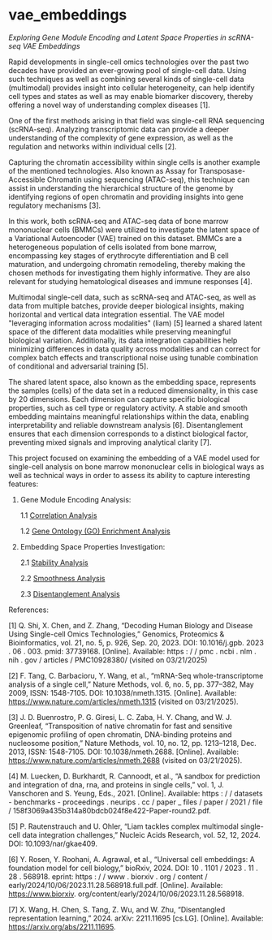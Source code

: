 # vae_embeddings
*Exploring Gene Module Encoding and Latent Space Properties in scRNA-seq VAE Embeddings*

Rapid developments in single-cell omics technologies over the past two decades have provided an ever-growing pool of single-cell data. Using such techniques as well as combining several kinds of single-cell data (multimodal) provides insight into cellular heterogeneity, can help identify cell types and states as well as may enable biomarker discovery, thereby offering a novel way of understanding complex diseases [1]. 

One of the first methods arising in that field was single-cell RNA sequencing (scRNA-seq). Analyzing transcriptomic data can provide a deeper understanding of the complexity of gene expression, as well as the regulation and networks within individual cells [2]. 

Capturing the chromatin accessibility within single cells is another example of the mentioned technologies. Also known as Assay for Transposase-Accessible Chromatin using sequencing (ATAC-seq), this technique can assist in understanding the hierarchical structure of the genome by identifying regions of open chromatin and providing insights into gene regulatory mechanisms [3]. 

In this work, both scRNA-seq and ATAC-seq data of bone marrow mononuclear cells (BMMCs) were utilized to investigate the latent space of a Variational Autoencoder (VAE) trained on this dataset. BMMCs are a heterogeneous population of cells isolated from bone marrow, encompassing key stages of erythrocyte differentiation and B cell maturation, and undergoing chromatin remodeling, thereby making the chosen methods for investigating them highly informative. They are also relevant for studying hematological diseases and immune responses [4]. 

Multimodal single-cell data, such as scRNA-seq and ATAC-seq, as well as data from multiple batches, provide deeper biological insights, making horizontal and vertical data integration essential. The VAE model "leveraging information across modalities" (liam) [5] learned a shared latent space of the different data modalities while preserving meaningful biological variation. Additionally, its data integration capabilities help minimizing differences in data quality across modalities and can correct for complex batch effects and transcriptional noise using tunable combination of conditional and adversarial training [5].

The shared latent space, also known as the embedding space, represents the samples (cells) of the data set in a reduced dimensionality, in this case by 20 dimensions. Each dimension can capture specific biological properties, such as cell type or regulatory activity. A stable and smooth embedding maintains meaningful relationships within the data, enabling interpretability and reliable downstream analysis [6]. Disentanglement ensures that each dimension corresponds to a distinct biological factor, preventing mixed signals and improving analytical clarity [7].

This project focused on examining the embedding of a VAE model used for single-cell analysis on bone marrow mononuclear cells in biological ways as well as technical ways in order to assess its ability to capture interesting features:

1. Gene Module Encoding Analysis:
   
   1.1 [Correlation Analysis](https://github.com/olxssa/vae_embeddings/blob/main/1a_Correlation_Analysis.ipynb)
     
   1.2 [Gene Ontology (GO) Enrichment Analysis](https://github.com/olxssa/vae_embeddings/blob/main/1b_GO_Enrichment_Analysis.ipynb)

2. Embedding Space Properties Investigation:

   2.1 [Stability Analysis](https://github.com/olxssa/vae_embeddings/blob/main/2a_Stability_Analysis.ipynb)

   2.2 [Smoothness Analysis](https://github.com/olxssa/vae_embeddings/blob/main/2b_Smoothness_Analysis.ipynb)

   2.3 [Disentanglement Analysis](https://github.com/olxssa/vae_embeddings/blob/main/2c_Disentanglement_Analysis.ipynb)


References:
 
[1] Q. Shi, X. Chen, and Z. Zhang, “Decoding Human Biology and Disease Using Single-cell Omics Technologies,” Genomics, Proteomics & Bioinformatics, vol. 21, no. 5, p. 926, Sep. 20, 2023. DOI: 10.1016/j.gpb. 2023 . 06 . 003. pmid: 37739168. [Online]. Available: https : / / pmc . ncbi . nlm . nih . gov / articles / PMC10928380/ (visited on 03/21/2025)

[2] F. Tang, C. Barbacioru, Y. Wang, et al., “mRNA-Seq whole-transcriptome analysis of a single cell,” Nature Methods, vol. 6, no. 5, pp. 377–382, May 2009, ISSN: 1548-7105. DOI: 10.1038/nmeth.1315. [Online]. Available: https://www.nature.com/articles/nmeth.1315 (visited on 03/21/2025).

[3] J. D. Buenrostro, P. G. Giresi, L. C. Zaba, H. Y. Chang, and W. J. Greenleaf, “Transposition of native chromatin for fast and sensitive epigenomic profiling of open chromatin, DNA-binding proteins and nucleosome position,” Nature Methods, vol. 10, no. 12, pp. 1213–1218, Dec. 2013, ISSN: 1548-7105. DOI: 10.1038/nmeth.2688. [Online]. Available: https://www.nature.com/articles/nmeth.2688 (visited on 03/21/2025).

[4] M. Luecken, D. Burkhardt, R. Cannoodt, et al., “A sandbox for prediction and integration of dna, rna, and proteins in single cells,” vol. 1, J. Vanschoren and S. Yeung, Eds., 2021. [Online]. Available: https : / / datasets - benchmarks - proceedings . neurips . cc / paper _ files / paper / 2021 / file / 158f3069a435b314a80bdcb024f8e422-Paper-round2.pdf.

[5] P. Rautenstrauch and U. Ohler, “Liam tackles complex multimodal single-cell data integration challenges,” Nucleic Acids Research, vol. 52, 12, 2024. DOI: 10.1093/nar/gkae409.

[6] Y. Rosen, Y. Roohani, A. Agrawal, et al., “Universal cell embeddings: A foundation model for cell biology,” bioRxiv, 2024. DOI: 10 . 1101 / 2023 . 11 . 28 . 568918. eprint: https : / / www . biorxiv . org / content / early/2024/10/06/2023.11.28.568918.full.pdf. [Online]. Available: https://www.biorxiv. org/content/early/2024/10/06/2023.11.28.568918.

[7] X. Wang, H. Chen, S. Tang, Z. Wu, and W. Zhu, “Disentangled representation learning,” 2024. arXiv: 2211.11695 [cs.LG]. [Online]. Available: https://arxiv.org/abs/2211.11695.
